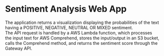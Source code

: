 # Sentiment Analysis Web App

The application returns a visualization displaying the probabilities of the text having a POSITIVE, NEGATIVE, NEUTRAL OR MIXED sentiment. <br>
The API request is handled by a AWS Lambda function, which processes the input text for AWS Comprehend, stores the input/output in an S3 bucket, calls the Comprehend method, and returns the sentiment score through the Gateway API.
